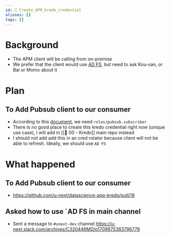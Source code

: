 ```yaml
---
id: 🎯 Create_APM_kredo_credential
aliases: []
tags: []
---
```


# Background

* The APM client will be calling from on-premise
* We prefer that the client would use [AD FS](https://cloud.google.com/iam/docs/workload-identity-federation#providers), but need to ask Kou-san, or Bai or Momo about it 

# Plan

## To Add Pubsub client to our consumer

* According to this [document](https://cloud.google.com/pubsub/docs/access-control#pubsub.subscriber), we need `roles/pubsub.subscriber` 
* There is no good place to create this kredo credential right now (unique use case), I will add in [[🕎 00 - Kredo]] main repo instead
* I should not add add this in an cred rotator because client will not be able to refresh. Ideally, we should use `AD FS`


# What happened
## To Add Pubsub client to our consumer
* https://github.com/u-next/datascience-app-kredo/pull/18
## Asked how to use `AD FS in main channel
* Sent a message to `#unext-dev` channel https://u-next.slack.com/archives/C320446MD/p1709875383796779


